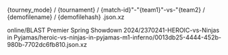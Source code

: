 

{tourney_mode} / {tournament} / {match-id}"-"{team1}"-vs-"{team2} / {demofilename} / {demofilehash} .json.xz



online/BLAST Premier Spring Showdown 2024/2370241-HEROIC-vs-Ninjas in Pyjamas/heroic-vs-ninjas-in-pyjamas-m1-inferno/0013db25-4444-452b-980b-7702dc6fb810.json.xz

